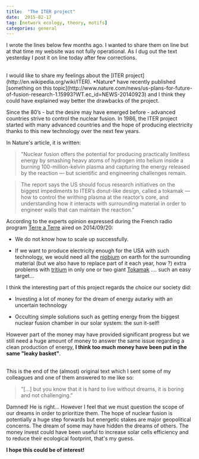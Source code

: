 ```yaml
---
title:  "The ITER project"
date:  2015-02-17
tag: [network ecology, theory, motifs]
categories: general
---
```



I wrote the lines below few months ago. I wanted to share them on line but at that time my website was not fully operational. As I dug out the text yesterday I post it on line today after few corrections.


<br>
I would like to share my feelings about the [ITER project](http://en.wikipedia.org/wiki/ITER). *Nature* have recently published [something on this topic](http://www.nature.com/news/us-plans-for-future-of-fusion-research-1.15993?WT.ec_id=NEWS-20140923) and I think they could have explained way better the drawbacks of the project.

Since the 80’s - but the desire may have emerged before - advanced countries strive to control the nuclear fusion. In 1986, the ITER project started with many advanced countries and the hope of producing electricity thanks to this new technology over the next few years.

In Nature's article, it is written:

> "Nuclear fusion offers the potential for producing practically limitless
energy by smashing heavy atoms of hydrogen into helium inside a burning
100-million-kelvin plasma and capturing the energy released by the
reaction — but scientific and engineering challenges remain.

> The report says the US should focus research initiatives on the biggest
impediments to ITER’s donut-like design, called a tokamak — how to
control the writhing plasma at the reactor’s core, and understanding how
it interacts with surrounding material in order to engineer walls that
can maintain the reaction."


According to the experts opinion expressed during the French radio program [Terre a Terre](http://www.franceculture.fr/emission-terre-a-terre-12-13) aired on 2014/09/20:

* We do not know how to scale up successfully.

* If we want to produce electricity enough for the USA with such
technology, we would need all the [niobium](http://en.wikipedia.org/wiki/Niobium) on earth
for the surrounding material (but we also have to replace part of it
each year, how ?) extra problems with [tritium](http://en.wikipedia.org/wiki/Tritium) in
only one or two giant [Tokamak](http://en.wikipedia.org/wiki/Tokamak) ….
such an easy target...

I think the interesting part of this project regards the choice our
society did:

* Investing a lot of money for the dream of energy autarky with an
uncertain technology

* Occulting simple solutions such as getting energy from the
biggest nuclear fusion chamber in our solar system: the sun it-self!

However part of the money may have provided significant progress but we still need a huge amount of money to answer the same issue regarding a clean production of energy, **I think too much money have been put in the same "leaky basket"**.
<br/>
<br/>

This is the end of the (almost) original text which I sent some of my colleagues and one of them answered to me like so:

>"[...] but you know that it is hard to live without dreams, it is boring and not challenging."

Damned! He is right... However I feel that we must question the scope of our dreams in order to prioritize them. The hope of nuclear fusion is potentially a huge step forwards but energetic stakes are major geopolitical concerns. The dream of some may have hidden the dreams of others. The money invest could have been useful to increase solar cells efficiency and to reduce their ecological footprint, that's my guess.


**I hope this could be of interest!**
